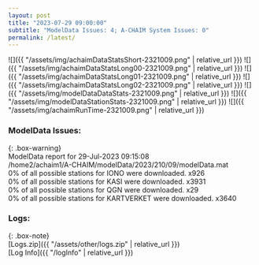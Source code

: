 ```yaml
---
layout: post
title: "2023-07-29 09:00:00"
subtitle: "ModelData Issues: 4; A-CHAIM System Issues: 0"
permalink: /latest/
---
```


![]({{ "/assets/img/achaimDataStatsShort-2321009.png" | relative_url }})
![]({{ "/assets/img/achaimDataStatsLong00-2321009.png" | relative_url }})
![]({{ "/assets/img/achaimDataStatsLong01-2321009.png" | relative_url }})
![]({{ "/assets/img/achaimDataStatsLong02-2321009.png" | relative_url }})
![]({{ "/assets/img/modelDataDataStats-2321009.png" | relative_url }})
![]({{ "/assets/img/modelDataStationStats-2321009.png" | relative_url }})
![]({{ "/assets/img/achaimRunTime-2321009.png" | relative_url }})


### ModelData Issues:  
  
{: .box-warning}  
 ModelData report for 29-Jul-2023 09:15:08   
 /home2/achaim1/A-CHAIM/modelData/2023/210/09/modelData.mat   
 0% of all possible stations for IONO were downloaded. x926   
 0% of all possible stations for KASI were downloaded. x3931   
 0% of all possible stations for QGN were downloaded. x29   
 0% of all possible stations for KARTVERKET were downloaded. x3640   
  


### Logs:  
  
{: .box-note}  
[Logs.zip]({{ "/assets/other/logs.zip" | relative_url }})  
[Log Info]({{ "/logInfo" | relative_url }})  
